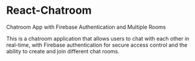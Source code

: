 # React-Chatroom
Chatroom App with Firebase Authentication and Multiple Rooms

This is a chatroom application that allows users to chat with each other in real-time, with Firebase authentication for secure access control and the ability to create and join different chat rooms.
